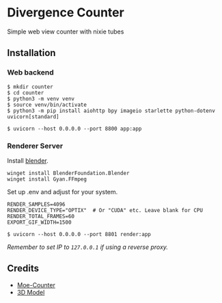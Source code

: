 # Divergence Counter

Simple web view counter with nixie tubes

[//]: # (![Moe-Counter]&#40;http://projectgungame.top:13102/Divergence-Counter.github&#41;)

## Installation
### Web backend

```shell
$ mkdir counter
$ cd counter
$ python3 -m venv venv
$ source venv/bin/activate
$ python3 -m pip install aiohttp bpy imageio starlette python-dotenv uvicorn[standard]

$ uvicorn --host 0.0.0.0 --port 8800 app:app
```

### Renderer Server
Install [blender](https://www.blender.org/download/).
```shell
winget install BlenderFoundation.Blender
winget install Gyan.FFmpeg
```
Set up .env and adjust for your system.
```dotenv
RENDER_SAMPLES=4096
RENDER_DEVICE_TYPE="OPTIX"  # Or "CUDA" etc. Leave blank for CPU 
RENDER_TOTAL_FRAMES=60
EXPORT_GIF_WIDTH=1500
```
```shell
$ uvicorn --host 0.0.0.0 --port 8801 render:app
```
*Remember to set IP to `127.0.0.1` if using a reverse proxy.*
## Credits

*   [Moe-Counter](https://github.com/journey-ad/Moe-Counter/)
*   [3D Model](https://www.artstation.com/amatsukast)
